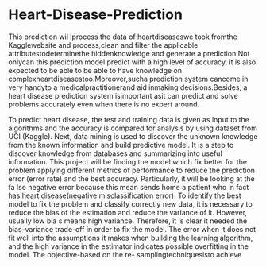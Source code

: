 # Heart-Disease-Prediction
This prediction wil lprocess the data of heartdiseaseswe
took fromthe Kagglewebsite and process,clean and filter the
applicable attributestodeterminethe hiddenknowledge and
generate a prediction.Not onlycan this prediction
model predict with a high level of accuracy, it is also
expected to be able to be able to have knowledge on
complexheartdiseasestoo.Moreover,sucha prediction
system cancome in very handyto a medicalpractitionerand
aid inmaking decisions.Besides, a heart disease prediction
system isimportant asit can predict and solve problems
accurately even when there is no expert around.

To predict heart disease, the test and training data is given
as input to the algorithms and the accuracy is compared for
analysis by using dataset from UCI (Kaggle). Next, data
mining is used to discover the unknown knowledge from the
known information and build predictive model. It is a step to
discover knowledge from databases and summarizing into
useful information. This project will be finding the model
which fix better for the problem applying different metrics of
performance to reduce the prediction error (error rate) and
the best accuracy. Particularly, it will be looking at the fa lse
negative error because this mean sends home a patient who in
fact has heart disease(negative misclassification error). To identify the best model to fix the problem and classify
correctly new data, it is necessary to reduce the bias of the
estimation and reduce the variance of it. However, usually low
bia s means high variance. Therefore, it is clear it needed the
bias-variance trade-off in order to fix the model. The error
when it does not fit well into the assumptions it makes when
building the learning algorithm, and the high variance in the
estimator indicates possible overfitting in the model. The
objective-based on the re- samplingtechniquesisto achieve
